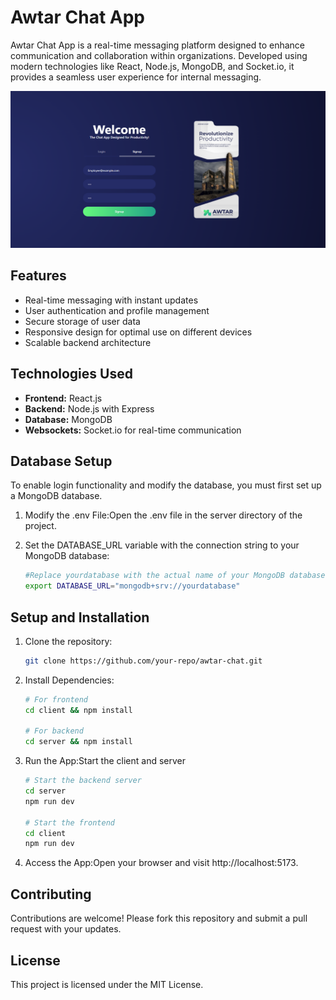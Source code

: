 # Awtar Chat App

Awtar Chat App is a real-time messaging platform designed to enhance communication and collaboration within organizations. Developed using modern technologies like React, Node.js, MongoDB, and Socket.io, it provides a seamless user experience for internal messaging.

![Awtar UI](client/src/assets/Login-Page-ui.PNG)

## Features

- Real-time messaging with instant updates
- User authentication and profile management
- Secure storage of user data
- Responsive design for optimal use on different devices
- Scalable backend architecture

## Technologies Used

- **Frontend:** React.js
- **Backend:** Node.js with Express
- **Database:** MongoDB
- **Websockets:** Socket.io for real-time communication

## Database Setup

To enable login functionality and modify the database, you must first set up a MongoDB database.

1. Modify the .env File:Open the .env file in the server directory of the project.

2. Set the DATABASE_URL variable with the connection string to your MongoDB database:
   ```bash
   #Replace yourdatabase with the actual name of your MongoDB database.
   export DATABASE_URL="mongodb+srv://yourdatabase"


## Setup and Installation

1. Clone the repository:
   ```bash
   git clone https://github.com/your-repo/awtar-chat.git

2. Install Dependencies:
   ```bash
   # For frontend
   cd client && npm install

   # For backend
   cd server && npm install

3. Run the App:Start the client and server
   ```bash
   # Start the backend server
   cd server
   npm run dev
   
   # Start the frontend
   cd client
   npm run dev
3. Access the App:Open your browser and visit http://localhost:5173.

## Contributing

Contributions are welcome! Please fork this repository and submit a pull request with your updates.

## License

This project is licensed under the MIT License.